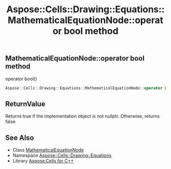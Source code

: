 ﻿---
title: Aspose::Cells::Drawing::Equations::MathematicalEquationNode::operator bool method
linktitle: operator bool
second_title: Aspose.Cells for C++ API Reference
description: 'Aspose::Cells::Drawing::Equations::MathematicalEquationNode::operator bool method. operator bool() in C++.'
type: docs
weight: 400
url: /cpp/aspose.cells.drawing.equations/mathematicalequationnode/operator_bool/
---
## MathematicalEquationNode::operator bool method


operator bool()

```cpp
Aspose::Cells::Drawing::Equations::MathematicalEquationNode::operator bool() const
```


## ReturnValue

Returns true if the implementation object is not nullptr. Otherwise, returns false

## See Also

* Class [MathematicalEquationNode](../)
* Namespace [Aspose::Cells::Drawing::Equations](../../)
* Library [Aspose.Cells for C++](../../../)
